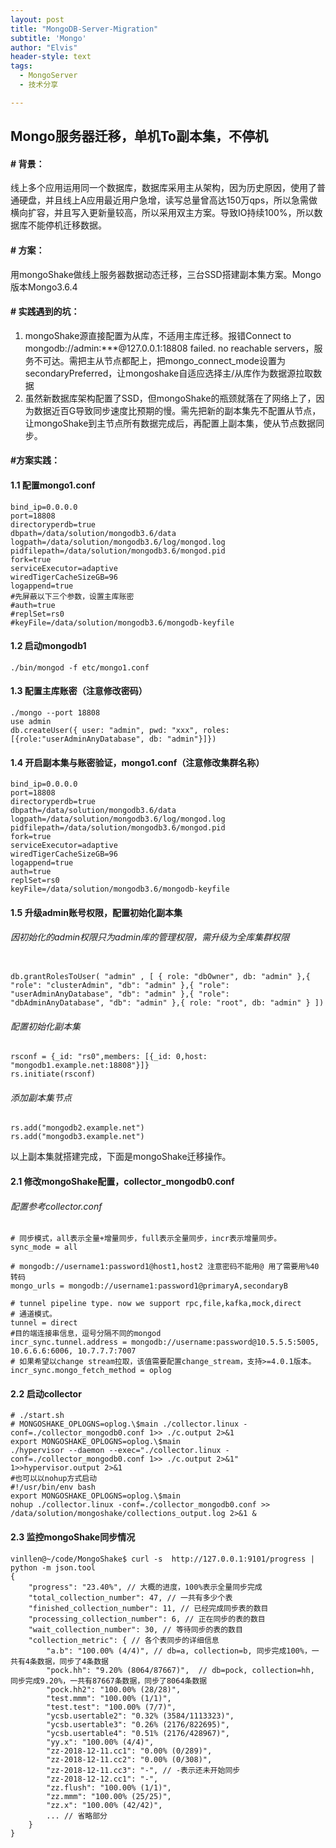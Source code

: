 ```yaml
---
layout: post
title: "MongoDB-Server-Migration"
subtitle: 'Mongo'
author: "Elvis"
header-style: text
tags:
  - MongoServer
  - 技术分享

---
```




## Mongo服务器迁移，单机To副本集，不停机

#### #  背景：

线上多个应用运用同一个数据库，数据库采用主从架构，因为历史原因，使用了普通硬盘，并且线上A应用最近用户急增，读写总量曾高达150万qps，所以急需做横向扩容，并且写入更新量较高，所以采用双主方案。导致IO持续100%，所以数据库不能停机迁移数据。

#### #  方案：

用mongoShake做线上服务器数据动态迁移，三台SSD搭建副本集方案。Mongo版本Mongo3.6.4

#### # 实践遇到的坑：

1. mongoShake源直接配置为从库，不适用主库迁移。报错Connect to mongodb://admin:***@127.0.0.1:18808 failed. no reachable servers，服务不可达。需把主从节点都配上，把mongo_connect_mode设置为secondaryPreferred，让mongoshake自适应选择主/从库作为数据源拉取数据
2. 虽然新数据库架构配置了SSD，但mongoShake的瓶颈就落在了网络上了，因为数据近百G导致同步速度比预期的慢。需先把新的副本集先不配置从节点，让mongoShake到主节点所有数据完成后，再配置上副本集，使从节点数据同步。



#### #方案实践：

#### 1.1 配置mongo1.conf

```
bind_ip=0.0.0.0
port=18808
directoryperdb=true
dbpath=/data/solution/mongodb3.6/data
logpath=/data/solution/mongodb3.6/log/mongod.log
pidfilepath=/data/solution/mongodb3.6/mongod.pid
fork=true
serviceExecutor=adaptive 
wiredTigerCacheSizeGB=96
logappend=true
#先屏蔽以下三个参数，设置主库账密
#auth=true
#replSet=rs0
#keyFile=/data/solution/mongodb3.6/mongodb-keyfile

```

#### 1.2 启动mongodb1

```
./bin/mongod -f etc/mongo1.conf
```

#### 1.3 配置主库账密（注意修改密码）

```
./mongo --port 18808
use admin
db.createUser({ user: "admin", pwd: "xxx", roles: [{role:"userAdminAnyDatabase", db: "admin"}]})
```

#### 1.4  开启副本集与账密验证，mongo1.conf（注意修改集群名称）

```
bind_ip=0.0.0.0
port=18808
directoryperdb=true
dbpath=/data/solution/mongodb3.6/data
logpath=/data/solution/mongodb3.6/log/mongod.log
pidfilepath=/data/solution/mongodb3.6/mongod.pid
fork=true
serviceExecutor=adaptive 
wiredTigerCacheSizeGB=96
logappend=true
auth=true
replSet=rs0
keyFile=/data/solution/mongodb3.6/mongodb-keyfile
```

#### 1.5 升级admin账号权限，配置初始化副本集

###### 因初始化的admin权限只为admin库的管理权限，需升级为全库集群权限

```

db.grantRolesToUser( "admin" , [ { role: "dbOwner", db: "admin" },{ "role": "clusterAdmin", "db": "admin" },{ "role": "userAdminAnyDatabase", "db": "admin" },{ "role": "dbAdminAnyDatabase", "db": "admin" },{ role: "root", db: "admin" } ])
```

###### 配置初始化副本集

```
rsconf = {_id: "rs0",members: [{_id: 0,host: "mongodb1.example.net:18808"}]}
rs.initiate(rsconf)
```

###### 添加副本集节点

```
rs.add("mongodb2.example.net")
rs.add("mongodb3.example.net")
```



以上副本集就搭建完成，下面是mongoShake迁移操作。

#### 2.1 修改mongoShake配置，collector_mongodb0.conf

###### 			配置参考collector.conf

```
# 同步模式，all表示全量+增量同步，full表示全量同步，incr表示增量同步。
sync_mode = all

# mongodb://username1:password1@host1,host2 注意密码不能用@ 用了需要用%40转码
mongo_urls = mongodb://username1:password1@primaryA,secondaryB

# tunnel pipeline type. now we support rpc,file,kafka,mock,direct
# 通道模式。
tunnel = direct
#目的端连接串信息，逗号分隔不同的mongod
incr_sync.tunnel.address = mongodb://username:password@10.5.5.5:5005, 10.6.6.6:6006, 10.7.7.7:7007 
# 如果希望以change stream拉取，该值需要配置change_stream，支持>=4.0.1版本。
incr_sync.mongo_fetch_method = oplog 
```



####  2.2 启动collector

```
# ./start.sh
# MONGOSHAKE_OPLOGNS=oplog.\$main ./collector.linux -conf=./collector_mongodb0.conf 1>> ./c.output 2>&1
export MONGOSHAKE_OPLOGNS=oplog.\$main
./hypervisor --daemon --exec="./collector.linux -conf=./collector_mongodb0.conf 1>> ./c.output 2>&1" 1>>hypervisor.output 2>&1
#也可以以nohup方式启动
#!/usr/bin/env bash
export MONGOSHAKE_OPLOGNS=oplog.\$main
nohup ./collector.linux -conf=./collector_mongodb0.conf >> /data/solution/mongoshake/collections_output.log 2>&1 &
```



#### 2.3 监控mongoShake同步情况

```
vinllen@~/code/MongoShake$ curl -s  http://127.0.0.1:9101/progress | python -m json.tool
{
    "progress": "23.40%", // 大概的进度，100%表示全量同步完成
    "total_collection_number": 47, // 一共有多少个表
    "finished_collection_number": 11, // 已经完成同步表的数目
    "processing_collection_number": 6, // 正在同步的表的数目
    "wait_collection_number": 30, // 等待同步的表的数目
    "collection_metric": { // 各个表同步的详细信息
        "a.b": "100.00% (4/4)", // db=a, collection=b, 同步完成100%，一共有4条数据，同步了4条数据
        "pock.hh": "9.20% (8064/87667)",  // db=pock, collection=hh, 同步完成9.20%，一共有87667条数据，同步了8064条数据
        "pock.hh2": "100.00% (28/28)",
        "test.mmm": "100.00% (1/1)",
        "test.test": "100.00% (7/7)",
        "ycsb.usertable2": "0.32% (3584/1113323)",
        "ycsb.usertable3": "0.26% (2176/822695)",
        "ycsb.usertable4": "0.51% (2176/428967)",
        "yy.x": "100.00% (4/4)",
        "zz-2018-12-11.cc1": "0.00% (0/289)",
        "zz-2018-12-11.cc2": "0.00% (0/308)",
        "zz-2018-12-11.cc3": "-", // -表示还未开始同步
        "zz-2018-12-12.cc1": "-",
        "zz.flush": "100.00% (1/1)",
        "zz.mmm": "100.00% (25/25)",
        "zz.x": "100.00% (42/42)",
        ... // 省略部分
    }
}
```



